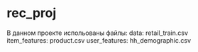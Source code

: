 # rec_proj
В данном проекте испольованы файлы:
data: retail_train.csv
item_features: product.csv
user_features: hh_demographic.csv
